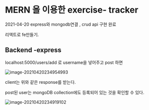 

# MERN 을 이용한 exercise- tracker

2021-04-20 express와 mongodb연결 , crud api 구현 완료

리액트로 fe만들기.



## Backend -express

localhost:5000/users/add 로 username을 넣어주고 post 하면


![image-20210420234954993](https://user-images.githubusercontent.com/77804950/115434974-5277f080-a244-11eb-85e7-dc8ce8b44426.png)


client는 위와 같은 response를 받는다.

post된 user는 mongoDB collection에도 등록되어 있는 것을 확인할 수 있다.

 
![image-20210420234919102](https://user-images.githubusercontent.com/77804950/115434990-56a40e00-a244-11eb-8824-c9155da043b1.png)







